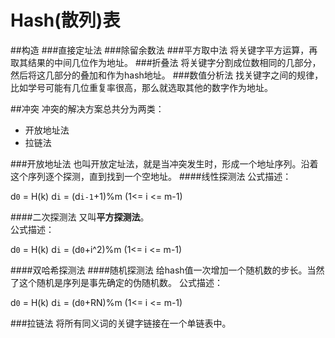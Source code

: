Hash(散列)表
=======
##构造
###直接定址法
###除留余数法
###平方取中法
将关键字平方运算，再取其结果的中间几位作为地址。
###折叠法
将关键字分割成位数相同的几部分，然后将这几部分的叠加和作为hash地址。
###数值分析法
找关键字之间的规律，比如学号可能有几位重复率很高，那么就选取其他的数字作为地址。

##冲突
冲突的解决方案总共分为两类：
- 开放地址法
- 拉链法

###开放地址法
也叫开放定址法，就是当冲突发生时，形成一个地址序列。沿着这个序列逐个探测，直到找到一个空地址。
####线性探测法
公式描述：
>
d`0` = H(k)
d`i` = (d`i-1`+1)%m (1<= i <= m-1)

####二次探测法
又叫**平方探测法**。  
公式描述：
>
d`0` = H(k)
d`i` = (d`0`+i^2)%m (1<= i <= m-1)

####双哈希探测法
####随机探测法
给hash值一次增加一个随机数的步长。当然了这个随机是序列是事先确定的伪随机数。
公式描述：
>
d`0` = H(k)
d`i` = (d`0`+RN)%m (1<= i <= m-1)

###拉链法
将所有同义词的关键字链接在一个单链表中。
